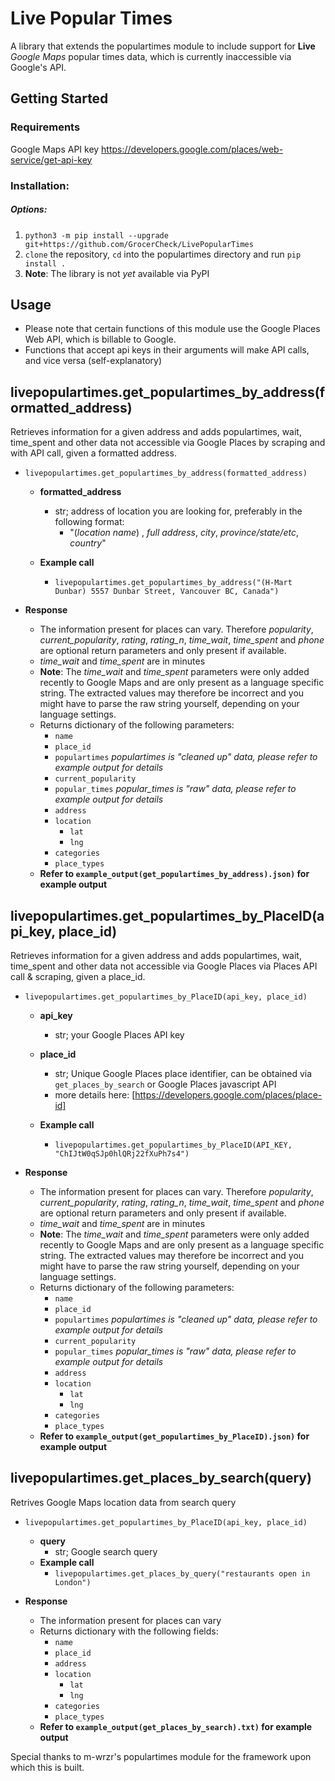 

# Live Popular Times

A library that extends the populartimes module to include support for **Live** *Google Maps* popular times data, which is currently inaccessible via Google's API.
## Getting Started

### Requirements
Google Maps API key https://developers.google.com/places/web-service/get-api-key 

### Installation: 

##### Options:
1. `python3 -m pip install --upgrade git+https://github.com/GrocerCheck/LivePopularTimes`
2. `clone` the repository, `cd` into the populartimes directory and run `pip install .`
3. **Note**: The library is not *yet* available via PyPI

## Usage  

- Please note that certain functions of this module use the Google Places Web API, which is billable to Google.
- Functions that accept api keys in their arguments will make API calls, and vice versa (self-explanatory)

## livepopulartimes.get_populartimes_by_address(formatted_address)

Retrieves information for a given address and adds populartimes, wait, time_spent and other data not accessible via Google Places by scraping and with API call, given a formatted address.
+ `livepopulartimes.get_populartimes_by_address(formatted_address)`
    + **formatted_address** 
        + str; address of location you are looking for, preferably in the following format:
            + "(*location name*) , *full address*, *city*, *province/state/etc*, *country*"
    
    + **Example call**
        + `livepopulartimes.get_populartimes_by_address("(H-Mart Dunbar) 5557 Dunbar Street, Vancouver BC, Canada")`

+ **Response**
    + The information present for places can vary. Therefore *popularity*, *current_popularity*, *rating*, *rating_n*, *time_wait*, *time_spent* and *phone* are optional return parameters and only present if available.
    + *time_wait* and *time_spent* are in minutes
    + **Note**: The *time_wait* and *time_spent* parameters were only added recently to Google Maps and are only present as a language specific string. The extracted values may therefore be incorrect and you might have to parse the raw string yourself, depending on your language settings.
    + Returns dictionary of the following parameters:
        + `name`
        + `place_id`
        + `populartimes` *populartimes is "cleaned up" data, please refer to example output for details*
        + `current_popularity`
        + `popular_times` *popular_times is "raw" data, please refer to example output for details*
        + `address`
        + `location`
            + `lat`
            + `lng`
        + `categories`
        + `place_types`
    + **Refer to `example_output(get_populartimes_by_address).json)` for example output**
    

## livepopulartimes.get_populartimes_by_PlaceID(api_key, place_id)

Retrieves information for a given address and adds populartimes, wait, time_spent and other data not accessible via Google Places via Places API call & scraping, given a place_id.

+ `livepopulartimes.get_populartimes_by_PlaceID(api_key, place_id)`
    + **api_key**
        + str; your Google Places API key
    + **place_id**
        + str; Unique Google Places place identifier, can be obtained via `get_places_by_search` or Google Places javascript API
        + more details here: [https://developers.google.com/places/place-id]
    
    + **Example call**
        + `livepopulartimes.get_populartimes_by_PlaceID(API_KEY, "ChIJtW0qSJp0hlQRj22fXuPh7s4")`

+ **Response**
    + The information present for places can vary. Therefore *popularity*, *current_popularity*, *rating*, *rating_n*, *time_wait*, *time_spent* and *phone* are optional return parameters and only present if available.
    + *time_wait* and *time_spent* are in minutes
    + **Note**: The *time_wait* and *time_spent* parameters were only added recently to Google Maps and are only present as a language specific string. The extracted values may therefore be incorrect and you might have to parse the raw string yourself, depending on your language settings.
    + Returns dictionary of the following parameters:
        + `name`
        + `place_id`
        + `populartimes` *populartimes is "cleaned up" data, please refer to example output for details*
        + `current_popularity`
        + `popular_times` *popular_times is "raw" data, please refer to example output for details*
        + `address`
        + `location`
            + `lat`
            + `lng`
        + `categories`
        + `place_types`
    + **Refer to `example_output(get_populartimes_by_PlaceID).json)` for example output**


## livepopulartimes.get_places_by_search(query)

Retrives Google Maps location data from search query

+ `livepopulartimes.get_populartimes_by_PlaceID(api_key, place_id)`
    + **query**
        + str; Google search query
    + **Example call**
        + `livepopulartimes.get_places_by_query("restaurants open in London")`

+ **Response**
    + The information present for places can vary
    + Returns dictionary with the following fields:
        + `name`
        + `place_id`
        + `address`
        + `location`
            + `lat`
            + `lng`
        + `categories`
        + `place_types`
    + **Refer to `example_output(get_places_by_search).txt)` for example output**


Special thanks to m-wrzr's populartimes module for the framework upon which this is built.
